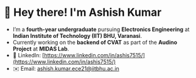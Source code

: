 # 👋 Hey there! I'm Ashish Kumar  

- I’m a **fourth-year undergraduate** pursuing **Electronics Engineering** at **Indian Institute of Technology (IIT) BHU, Varanasi**.  
- Currently working on the **backend of CVAT** as part of the **Audino Project** at **MIDAS Lab**.  
- 📌 LinkedIn: [https://www.linkedin.com/in/ashis7515/](https://www.linkedin.com/in/ashis7515/)  
- ✉️ Email: [ashish.kumar.ece21@iitbhu.ac.in](mailto:ashish.kumar.ece21@iitbhu.ac.in)  

<!---  
ashish7515/ashish7515 is a ✨ special ✨ repository because its `README.md` (this file) appears on your GitHub profile.  
You can click the Preview link to take a look at your changes.  
--->  
